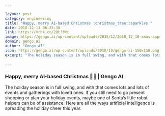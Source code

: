 ```yaml
---

layout: post
category: engineering
title: "Happy, merry AI-based Christmas :christmas_tree::sparkles:"
date: 2018-12-13 06:35:30
link: https://vrhk.co/2Qtf3Wc
image: https://gengo.ai/wp-content/uploads/2018/12/2018_12_18-xmas-apps_hero.jpg
domain: gengo.ai
author: "Gengo AI"
icon: https://gengo.ai/wp-content/uploads/2018/10/gengo-ai-150x150.png
excerpt: "The holiday season is in full swing, and with that comes lots and lots of events and gatherings with loved ones. If you still need to go present shopping or plan your holiday events, maybe one of Santa’s little robot helpers can be of assistance. Here are all the ways artificial intelligence is spreading the holiday cheer this year."

---
```


### Happy, merry AI-based Christmas :christmas_tree::sparkles: | Gengo AI

The holiday season is in full swing, and with that comes lots and lots of events and gatherings with loved ones. If you still need to go present shopping or plan your holiday events, maybe one of Santa’s little robot helpers can be of assistance. Here are all the ways artificial intelligence is spreading the holiday cheer this year.
